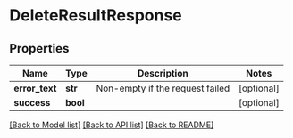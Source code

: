 # DeleteResultResponse

## Properties
Name | Type | Description | Notes
------------ | ------------- | ------------- | -------------
**error_text** | **str** | Non-empty if the request failed | [optional] 
**success** | **bool** |  | [optional] 

[[Back to Model list]](../README.md#documentation-for-models) [[Back to API list]](../README.md#documentation-for-api-endpoints) [[Back to README]](../README.md)

